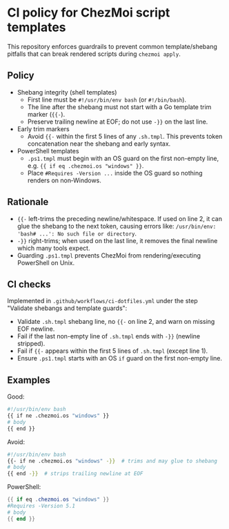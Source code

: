 # CI policy for ChezMoi script templates

This repository enforces guardrails to prevent common template/shebang pitfalls that can break rendered scripts during `chezmoi apply`.

## Policy

- Shebang integrity (shell templates)
  - First line must be `#!/usr/bin/env bash` (or `#!/bin/bash`).
  - The line after the shebang must not start with a Go template trim marker (`{{-`).
  - Preserve trailing newline at EOF; do not use `-}}` on the last line.
- Early trim markers
  - Avoid `{{-` within the first 5 lines of any `.sh.tmpl`. This prevents token concatenation near the shebang and early syntax.
- PowerShell templates
  - `.ps1.tmpl` must begin with an OS guard on the first non-empty line, e.g. `{{ if eq .chezmoi.os "windows" }}`.
  - Place `#Requires -Version ...` inside the OS guard so nothing renders on non‑Windows.

## Rationale

- `{{-` left-trims the preceding newline/whitespace. If used on line 2, it can glue the shebang to the next token, causing errors like:
  `/usr/bin/env: 'bash# ...': No such file or directory`.
- `-}}` right-trims; when used on the last line, it removes the final newline which many tools expect.
- Guarding `.ps1.tmpl` prevents ChezMoi from rendering/executing PowerShell on Unix.

## CI checks

Implemented in `.github/workflows/ci-dotfiles.yml` under the step "Validate shebangs and template guards":

- Validate `.sh.tmpl` shebang line, no `{{-` on line 2, and warn on missing EOF newline.
- Fail if the last non-empty line of `.sh.tmpl` ends with `-}}` (newline stripped).
- Fail if `{{-` appears within the first 5 lines of `.sh.tmpl` (except line 1).
- Ensure `.ps1.tmpl` starts with an OS `if` guard on the first non-empty line.

## Examples

Good:

```bash
#!/usr/bin/env bash
{{ if ne .chezmoi.os "windows" }}
# body
{{ end }}
```

Avoid:

```bash
#!/usr/bin/env bash
{{- if ne .chezmoi.os "windows" -}}  # trims and may glue to shebang
# body
{{ end -}}  # strips trailing newline at EOF
```

PowerShell:

```powershell
{{ if eq .chezmoi.os "windows" }}
#Requires -Version 5.1
# body
{{ end }}
```

